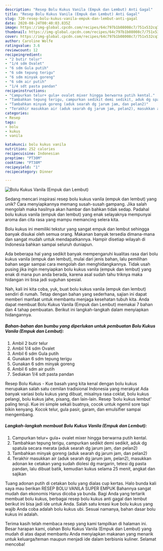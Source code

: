 ```yaml
---
description: "Resep Bolu Kukus Vanila (Empuk dan Lembut) Anti Gagal"
title: "Resep Bolu Kukus Vanila (Empuk dan Lembut) Anti Gagal"
slug: 720-resep-bolu-kukus-vanila-empuk-dan-lembut-anti-gagal
date: 2020-08-24T00:40:03.835Z
image: https://img-global.cpcdn.com/recipes/64c797b1b08008c7/751x532cq70/bolu-kukus-vanila-empuk-dan-lembut-foto-resep-utama.jpg
thumbnail: https://img-global.cpcdn.com/recipes/64c797b1b08008c7/751x532cq70/bolu-kukus-vanila-empuk-dan-lembut-foto-resep-utama.jpg
cover: https://img-global.cpcdn.com/recipes/64c797b1b08008c7/751x532cq70/bolu-kukus-vanila-empuk-dan-lembut-foto-resep-utama.jpg
author: Caroline Wolfe
ratingvalue: 3.6
reviewcount: 12
recipeingredient:
- "2 butir telur"
- "1/4 sdm Ovalet"
- "6 sdm Gula putih"
- "6 sdm tepung terigu"
- "6 sdm minyak goreng"
- "6 sdm air putih"
- "1/4 sdt pasta pandan"
recipeinstructions:
- "Campurkan telur+ gula+ ovalet mixer hingga berwarna putih kental."
- "Tambahkan tepung terigu, campurkan sedikit demi sedikit, aduk dg spatula secara merata (aduk searah dg jarum jam, dan pelan2)"
- "Tambahkan minyak goreng (aduk searah dg jarum jam, dan pelan2)"
- "Terakhir masukkan air (aduk searah dg jarum jam, pelan2), masukkan adonan ke cetakan yang sudah diolesi dg margarin, tetesi dg pasta pandan, lalu dibuat batik, kemudian kukus selama 25 menit, angkat dan sajikan"
categories:
- Resep
tags:
- bolu
- kukus
- vanila

katakunci: bolu kukus vanila 
nutrition: 252 calories
recipecuisine: Indonesian
preptime: "PT30M"
cooktime: "PT38M"
recipeyield: "1"
recipecategory: Dinner

---
```



![Bolu Kukus Vanila (Empuk dan Lembut)](https://img-global.cpcdn.com/recipes/64c797b1b08008c7/751x532cq70/bolu-kukus-vanila-empuk-dan-lembut-foto-resep-utama.jpg)

Sedang mencari inspirasi resep bolu kukus vanila (empuk dan lembut) yang unik? Cara menyiapkannya memang susah-susah gampang. Jika salah mengolah maka hasilnya akan hambar dan bahkan tidak sedap. Padahal bolu kukus vanila (empuk dan lembut) yang enak selayaknya mempunyai aroma dan cita rasa yang mampu memancing selera kita.

Bolu kukus ini memiliki tekstur yang sangat empuk dan lembut sehingga banyak disukai oleh semua orang. Makanan banyak tersedia dimana-mana dan sangat mudah untuk mendapatkannya. Hampir disetiap wilayah di Indonesia bahkan sampai seluruh duniapun.

Ada beberapa hal yang sedikit banyak mempengaruhi kualitas rasa dari bolu kukus vanila (empuk dan lembut), mulai dari jenis bahan, lalu pemilihan bahan segar sampai cara mengolah dan menghidangkannya. Tidak usah pusing jika ingin menyiapkan bolu kukus vanila (empuk dan lembut) yang enak di mana pun anda berada, karena asal sudah tahu triknya maka hidangan ini bisa jadi suguhan spesial.


Nah, kali ini kita coba, yuk, buat bolu kukus vanila (empuk dan lembut) sendiri di rumah. Tetap dengan bahan yang sederhana, sajian ini dapat memberi manfaat untuk membantu menjaga kesehatan tubuh kita. Anda dapat membuat Bolu Kukus Vanila (Empuk dan Lembut) memakai 7 bahan dan 4 tahap pembuatan. Berikut ini langkah-langkah dalam menyiapkan hidangannya.

<!--inarticleads1-->

##### Bahan-bahan dan bumbu yang diperlukan untuk pembuatan Bolu Kukus Vanila (Empuk dan Lembut):

1. Ambil 2 butir telur
1. Ambil 1/4 sdm Ovalet
1. Ambil 6 sdm Gula putih
1. Gunakan 6 sdm tepung terigu
1. Gunakan 6 sdm minyak goreng
1. Ambil 6 sdm air putih
1. Sediakan 1/4 sdt pasta pandan


Resep Bolu Kukus - Kue basah yang kita kenal dengan bolu kukus merupakan salah satu cemilan tradisional Indonesia yang merakyat Ada banyak variasi bolu kukus yang dibuat, misalnya rasa coklat, bolu kukus pelangi, bolu kukus jahe, pisang, dan lain-lain. Resep &#39;bolu kukus lembut&#39; paling teruji. Kue ini simple sekali buatnya, cocok untuk ngemil sore tapi bikin kenyang. Kocok telur, gula pasir, garam, dan emulsifier sampai mengembang. 

<!--inarticleads2-->

##### Langkah-langkah membuat Bolu Kukus Vanila (Empuk dan Lembut):

1. Campurkan telur+ gula+ ovalet mixer hingga berwarna putih kental.
1. Tambahkan tepung terigu, campurkan sedikit demi sedikit, aduk dg spatula secara merata (aduk searah dg jarum jam, dan pelan2)
1. Tambahkan minyak goreng (aduk searah dg jarum jam, dan pelan2)
1. Terakhir masukkan air (aduk searah dg jarum jam, pelan2), masukkan adonan ke cetakan yang sudah diolesi dg margarin, tetesi dg pasta pandan, lalu dibuat batik, kemudian kukus selama 25 menit, angkat dan sajikan


Tuang adonan putih di cetakan bolu yang dialas cup kertas. Halo bunda kali saya mau berikan RESEP BOLU VANILA SUPER EMPUK Bahannya sangat mudah dan ekonomis Harus dicoba ya bunda. Bagi Anda yang tertarik membuat bolu kukus, berbagai resep bolu kukus anti gagal dan lembut berikut ini bisa jadi ide untuk Anda. Salah satu kreasi kue bolu kukus yang wajib Anda coba adalah bolu kukus ubi. Sesuai namanya, bahan dasar bolu kukus ini adalah. 

Terima kasih telah membaca resep yang kami tampilkan di halaman ini. Besar harapan kami, olahan Bolu Kukus Vanila (Empuk dan Lembut) yang mudah di atas dapat membantu Anda menyiapkan makanan yang menarik untuk keluarga/teman maupun menjadi ide dalam berbisnis kuliner. Selamat mencoba!
